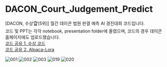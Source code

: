 # DACON_Court_Judgement_Predict
[DACON, 수상🏆(5위]] 월간 데이콘 법원 판결 예측 AI 경진대회 코드입니다.    
코드 및 PPT는 각각 notebook, presentation folder에 올렸으며, 코드의 경우 데이콘 홈페이지에도 업로드했습니다.   
[코드 공유 1. 수상 코드](https://dacon.io/competitions/official/236112/codeshare/8467?page=2&dtype=recent)    
[코드 공유 2. Alpaca-Lora](https://dacon.io/competitions/official/236112/codeshare/8449?page=1&dtype=recent)     
  
![001](https://github.com/hoon-bari/DACON_Court_Judgement_Predict/assets/121400054/098a46be-e731-4725-ae55-aa2aca6ec3de)
![002](https://github.com/hoon-bari/DACON_Court_Judgement_Predict/assets/121400054/34922a48-73ea-480a-8c3c-72b386b0e50b)
![003](https://github.com/hoon-bari/DACON_Court_Judgement_Predict/assets/121400054/936fc52e-e5c6-4e76-ac6f-fe650ea55472)
![019](https://github.com/hoon-bari/DACON_Court_Judgement_Predict/assets/121400054/d0a68542-95f7-435a-a149-bbdcccd44963)
![020](https://github.com/hoon-bari/DACON_Court_Judgement_Predict/assets/121400054/4e0df1b0-107e-486c-bb22-59a6f4f7c6a8)
